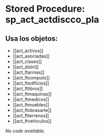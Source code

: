 # Stored Procedure: sp_act_actdiscco_pla

## Usa los objetos:
- [[act_activos]]
- [[act_asociadas]]
- [[act_clases]]
- [[act_distri]]
- [[act_ftarmas]]
- [[act_ftcomputo]]
- [[act_ftedificios]]
- [[act_ftlibros]]
- [[act_ftmaquinas]]
- [[act_ftmedicos]]
- [[act_ftmuebles]]
- [[act_ftobrasarte]]
- [[act_ftterrenos]]
- [[act_ftvehiculos]]

*No code available.*
